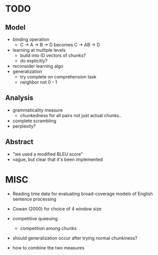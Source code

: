 # TODO

## Model
- binding operation
    - C -> A -> B -> D   becomes   C -> AB -> D
- learning at multiple levels
    - build into ID vectors of chunks?
    - do explicitly?
- reconsider learning algo
- generalization
    - try complete on comprehension task
    - neighbor not 0 - 1

## Analysis
- grammaticality measure
    - chunkedness for all pairs not just actual chunks..
- complete scrambling
- perplexity?

## Abstract
- "we used a modified BLEU score"
- vague, but clear that it's been implemented


# MISC

- Reading time data for evaluating broad-coverage models of English sentence processing
- Cowan (2000) for choice of 4 window size

- competitive queeuing
    - competition among chunks



- should generalization occur after trying normal chunkiness?
- how to combine the two measures